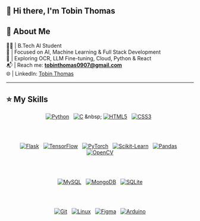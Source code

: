 ## 👋 Hi there, I'm Tobin Thomas

## 📝 About Me

👨‍🎓 | B.Tech AI Student  
🔬 | Focused on AI, Machine Learning & Full Stack Development  
🧠 | Exploring OCR, LLM Fine-tuning, Cloud, Python & React  
📬 | Reach me: **tobinthomas0907@gmail.com**  
🌐 | LinkedIn: [Tobin Thomas](https://linkedin.com/in/tobinthomas53)

---

## ⭐ My Skills

<div align="center">

<!-- Programming Languages -->
[![Python](https://img.shields.io/badge/Python-3776AB?logo=python&logoColor=white&style=for-the-badge)](https://www.python.org)
&nbsp;
[![C](https://img.shields.io/badge/C-00599C?logo=c&logoColor=white&style=for-the-badge)](https://en.wikipedia.org/wiki/C_(programming_language))
&nbsp;
[![HTML5](https://img.shields.io/badge/HTML5-E34F26?logo=html5&logoColor=white&style=for-the-badge)](https://developer.mozilla.org/en-US/docs/Web/HTML)
&nbsp;
[![CSS3](https://img.shields.io/badge/CSS3-1572B6?logo=css3&logoColor=white&style=for-the-badge)](https://developer.mozilla.org/en-US/docs/Web/CSS)
&nbsp;


<br><br>

<!-- Frameworks & Libraries -->
[![Flask](https://img.shields.io/badge/Flask-000000?logo=flask&logoColor=white&style=for-the-badge)](https://flask.palletsprojects.com)
&nbsp;
[![TensorFlow](https://img.shields.io/badge/TensorFlow-FF6F00?logo=tensorflow&logoColor=white&style=for-the-badge)](https://www.tensorflow.org)
&nbsp;
[![PyTorch](https://img.shields.io/badge/PyTorch-EE4C2C?logo=pytorch&logoColor=white&style=for-the-badge)](https://pytorch.org)
&nbsp;
[![Scikit-Learn](https://img.shields.io/badge/Scikit--Learn-F7931E?logo=scikit-learn&logoColor=white&style=for-the-badge)](https://scikit-learn.org)
&nbsp;
[![Pandas](https://img.shields.io/badge/Pandas-150458?logo=pandas&logoColor=white&style=for-the-badge)](https://pandas.pydata.org)
&nbsp;
[![OpenCV](https://img.shields.io/badge/OpenCV-27338e?logo=opencv&logoColor=white&style=for-the-badge)](https://opencv.org)

<br><br>

<!-- Databases -->
[![MySQL](https://img.shields.io/badge/MySQL-005C84?logo=mysql&logoColor=white&style=for-the-badge)](https://www.mysql.com)
&nbsp;
[![MongoDB](https://img.shields.io/badge/MongoDB-4EA94B?logo=mongodb&logoColor=white&style=for-the-badge)](https://www.mongodb.com)
&nbsp;
[![SQLite](https://img.shields.io/badge/SQLite-07405E?logo=sqlite&logoColor=white&style=for-the-badge)](https://sqlite.org)

<br><br>

<!-- Tools -->
[![Git](https://img.shields.io/badge/Git-F05032?logo=git&logoColor=white&style=for-the-badge)](https://git-scm.com)
&nbsp;
[![Linux](https://img.shields.io/badge/Linux-FCC624?logo=linux&logoColor=black&style=for-the-badge)](https://www.linux.org)
&nbsp;
[![Figma](https://img.shields.io/badge/Figma-F24E1E?logo=figma&logoColor=white&style=for-the-badge)](https://figma.com)
&nbsp;
[![Arduino](https://img.shields.io/badge/Arduino-00979D?logo=arduino&logoColor=white&style=for-the-badge)](https://www.arduino.cc)

</div>
